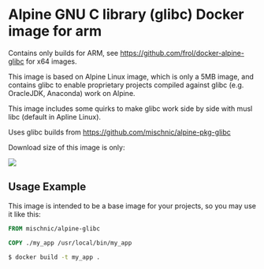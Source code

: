 # Alpine GNU C library (glibc) Docker image for arm

Contains only builds for ARM, see https://github.com/frol/docker-alpine-glibc for x64 images.

This image is based on Alpine Linux image, which is only a 5MB image, and contains glibc to enable
proprietary projects compiled against glibc (e.g. OracleJDK, Anaconda) work on Alpine.

This image includes some quirks to make glibc work side by
side with musl libc (default in Apline Linux).

Uses glibc builds from https://github.com/mischnic/alpine-pkg-glibc

Download size of this image is only:

[![](https://images.microbadger.com/badges/image/mischnic/alpine-glibc.svg)](http://microbadger.com/images/mischnic/alpine-glibc "Get your own image badge on microbadger.com")


Usage Example
-------------

This image is intended to be a base image for your projects, so you may use it like this:

```Dockerfile
FROM mischnic/alpine-glibc

COPY ./my_app /usr/local/bin/my_app
```

```sh
$ docker build -t my_app .
```


